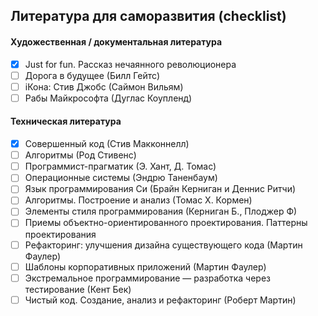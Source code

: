 ## Литература для саморазвития (checklist)

#### Художественная / документальная литература
 
- [x] Just for fun. Рассказ нечаянного революционера 
- [ ] Дорога в будущее (Билл Гейтс)
- [ ] iКона: Стив Джобс (Саймон Вильям)
- [ ] Рабы Майкрософта (Дуглас Коупленд)

#### Техническая литература

- [x] Совершенный код (Стив Макконнелл)
- [ ] Алгоритмы (Род Стивенс)
- [ ] Программист-прагматик (Э. Хант, Д. Томас)
- [ ] Операционные системы (Эндрю Таненбаум)
- [ ] Язык программирования Си (Брайн Керниган и Деннис Ритчи)
- [ ] Алгоритмы. Построение и анализ (Томас Х. Кормен)
- [ ] Элементы стиля программирования (Керниган Б., Плоджер Ф)
- [ ] Приемы объектно-ориентированного проектирования. Паттерны проектирования
- [ ] Рефакторинг: улучшения дизайна существующего кода (Мартин Фаулер)
- [ ] Шаблоны корпоративных приложений (Мартин Фаулер)
- [ ] Экстремальное программирование — разработка через тестирование (Кент Бек)
- [ ] Чистый код. Создание, анализ и рефакторинг (Роберт Мартин)
